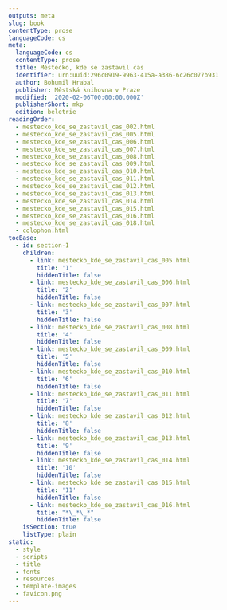 ```yaml
---
outputs: meta
slug: book
contentType: prose
languageCode: cs
meta:
  languageCode: cs
  contentType: prose
  title: Městečko, kde se zastavil čas
  identifier: urn:uuid:296c0919-9963-415a-a386-6c26c077b931
  author: Bohumil Hrabal
  publisher: Městská knihovna v Praze
  modified: '2020-02-06T00:00:00.000Z'
  publisherShort: mkp
  edition: beletrie
readingOrder:
  - mestecko_kde_se_zastavil_cas_002.html
  - mestecko_kde_se_zastavil_cas_005.html
  - mestecko_kde_se_zastavil_cas_006.html
  - mestecko_kde_se_zastavil_cas_007.html
  - mestecko_kde_se_zastavil_cas_008.html
  - mestecko_kde_se_zastavil_cas_009.html
  - mestecko_kde_se_zastavil_cas_010.html
  - mestecko_kde_se_zastavil_cas_011.html
  - mestecko_kde_se_zastavil_cas_012.html
  - mestecko_kde_se_zastavil_cas_013.html
  - mestecko_kde_se_zastavil_cas_014.html
  - mestecko_kde_se_zastavil_cas_015.html
  - mestecko_kde_se_zastavil_cas_016.html
  - mestecko_kde_se_zastavil_cas_018.html
  - colophon.html
tocBase:
  - id: section-1
    children:
      - link: mestecko_kde_se_zastavil_cas_005.html
        title: '1'
        hiddenTitle: false
      - link: mestecko_kde_se_zastavil_cas_006.html
        title: '2'
        hiddenTitle: false
      - link: mestecko_kde_se_zastavil_cas_007.html
        title: '3'
        hiddenTitle: false
      - link: mestecko_kde_se_zastavil_cas_008.html
        title: '4'
        hiddenTitle: false
      - link: mestecko_kde_se_zastavil_cas_009.html
        title: '5'
        hiddenTitle: false
      - link: mestecko_kde_se_zastavil_cas_010.html
        title: '6'
        hiddenTitle: false
      - link: mestecko_kde_se_zastavil_cas_011.html
        title: '7'
        hiddenTitle: false
      - link: mestecko_kde_se_zastavil_cas_012.html
        title: '8'
        hiddenTitle: false
      - link: mestecko_kde_se_zastavil_cas_013.html
        title: '9'
        hiddenTitle: false
      - link: mestecko_kde_se_zastavil_cas_014.html
        title: '10'
        hiddenTitle: false
      - link: mestecko_kde_se_zastavil_cas_015.html
        title: '11'
        hiddenTitle: false
      - link: mestecko_kde_se_zastavil_cas_016.html
        title: "*\_*\_*"
        hiddenTitle: false
    isSection: true
    listType: plain
static:
  - style
  - scripts
  - title
  - fonts
  - resources
  - template-images
  - favicon.png
---
```

